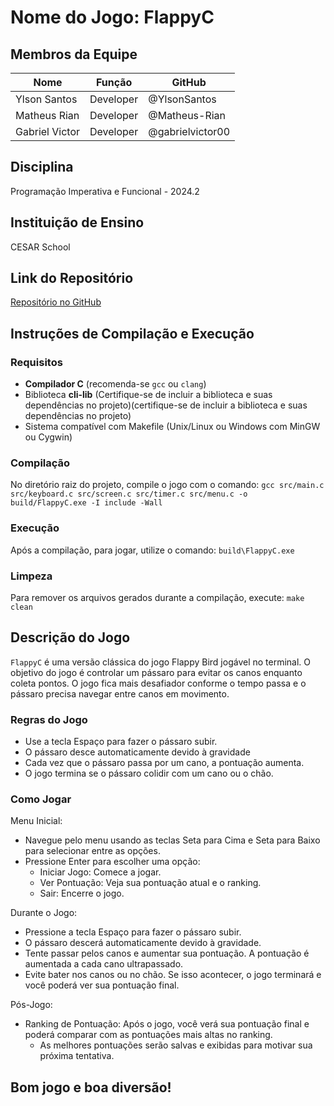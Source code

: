 # Nome do Jogo: FlappyC

## Membros da Equipe
| Nome               | Função             | GitHub             |
|--------------------|--------------------|--------------------|
| Ylson Santos       | Developer          | @YlsonSantos       |
| Matheus Rian       | Developer          | @Matheus-Rian      |
| Gabriel Victor     | Developer          | @gabrielvictor00   |

## Disciplina
Programação Imperativa e Funcional - 2024.2

## Instituição de Ensino
CESAR School

## Link do Repositório
[Repositório no GitHub](https://github.com/YlsonSantos/FlappyC.git)

## Instruções de Compilação e Execução

### Requisitos
- **Compilador C** (recomenda-se `gcc` ou `clang`)
- Biblioteca **cli-lib** (Certifique-se de incluir a biblioteca e suas dependências no projeto)(certifique-se de incluir a biblioteca e suas dependências no projeto)
- Sistema compatível com Makefile (Unix/Linux ou Windows com MinGW ou Cygwin)

### Compilação
No diretório raiz do projeto, compile o jogo com o comando:
`gcc src/main.c src/keyboard.c src/screen.c src/timer.c src/menu.c -o build/FlappyC.exe -I include -Wall`

### Execução
Após a compilação, para jogar, utilize o comando: 
`build\FlappyC.exe`

### Limpeza
Para remover os arquivos gerados durante a compilação, execute:
`make clean`


## Descrição do Jogo
`FlappyC` é uma versão clássica do jogo Flappy Bird jogável no terminal. O objetivo do jogo é controlar um pássaro para evitar os canos enquanto coleta pontos. O jogo fica mais desafiador conforme o tempo passa e o pássaro precisa navegar entre canos em movimento.

### Regras do Jogo
- Use a tecla Espaço para fazer o pássaro subir.
- O pássaro desce automaticamente devido à gravidade
- Cada vez que o pássaro passa por um cano, a pontuação aumenta.
- O jogo termina se o pássaro colidir com um cano ou o chão.

### Como Jogar
Menu Inicial:
- Navegue pelo menu usando as teclas Seta para Cima e Seta para Baixo para selecionar entre as opções.
- Pressione Enter para escolher uma opção:
    - Iniciar Jogo: Comece a jogar.
    - Ver Pontuação: Veja sua pontuação atual e o ranking.
    - Sair: Encerre o jogo.

Durante o Jogo:
- Pressione a tecla Espaço para fazer o pássaro subir.
- O pássaro descerá automaticamente devido à gravidade.
- Tente passar pelos canos e aumentar sua pontuação. A pontuação é aumentada a cada cano ultrapassado.
- Evite bater nos canos ou no chão. Se isso acontecer, o jogo terminará e você poderá ver sua pontuação final.

Pós-Jogo:
- Ranking de Pontuação: Após o jogo, você verá sua pontuação final e poderá comparar com as pontuações mais altas no ranking.
    - As melhores pontuações serão salvas e exibidas para motivar sua próxima tentativa.

## Bom jogo e boa diversão!